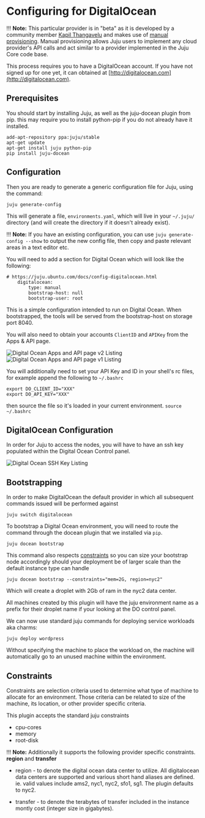 # Configuring for DigitalOcean

!!! **Note:** This particular provider is in "beta" as it is developed by a
community member [Kapil Thangavelu](http://github.com/kapilt/juju-digitalocean)
and makes use of [manual provisioning](config-manual.html). Manual provisioning
allows Juju users to implement any cloud provider's API calls and act similar to
a provider implemented in the Juju Core code base.


This process requires you to have a DigitalOcean account. If you
have not signed up for one yet, it can obtained at
[http://digitalocean.com](http://digitalocean.com).

## Prerequisites

You should start by installing Juju, as well as the juju-docean plugin from pip.
this may require you to install python-pip if you do not already have it
installed.

    add-apt-repository ppa:juju/stable
    apt-get update
    apt-get install juju python-pip
    pip install juju-docean


## Configuration

Then you are ready to generate a generic configuration file for Juju, using the
command:

    juju generate-config

This will generate a file, `environments.yaml`, which will live in your
`~/.juju/` directory (and will create the directory if it doesn't already
exist).

!!! **Note:** If you have an existing configuration, you can use
`juju generate-config --show` to output the new config file, then copy and paste
 relevant areas in a text editor etc.

You will need to add a section for Digital Ocean which will look like the
following:

    # https://juju.ubuntu.com/docs/config-digitalocean.html
        digitalocean:
            type: manual
            bootstrap-host: null
            bootstrap-user: root


This is a simple configuration intended to run on Digital Ocean. When
bootstrapped, the tools will be served from the bootstrap-host on storage port
8040.

You will also need to obtain your accounts `ClientID` and `APIKey` from the
Apps & API page.

![Digital Ocean Apps and API page v2 Listing](./media/getting_started_do_api_v2.png)
![Digital Ocean Apps and API page v1 Listing](./media/getting_started_do_api_v1.png)


You will additionally need to set your API Key and ID in your shell's rc files,
for example append the following to `~/.bashrc`

    export DO_CLIENT_ID="XXX"
    export DO_API_KEY="XXX"


then source the file so it's loaded in your current environment.
`source ~/.bashrc`

## DigitalOcean Configuration

In order for Juju to access the nodes, you will have to have an ssh key
populated within the Digital Ocean Control panel.

![Digital Ocean SSH Key Listing](./media/getting_started_do_ssh_key.png)

## Bootstrapping


In order to make DigitalOcean the default provider in which all subsequent
commands issued will be performed against

    juju switch digitalocean

To bootstrap a Digital Ocean environment, you will need to route the command
through the docean plugin that we installed via `pip`.

    juju docean bootstrap

This command also respects [constraints](charms-constraints.html) so you can
size your bootstrap node accordingly should your deployment be of larger scale
than the default instance type can handle

    juju docean bootstrap --constraints="mem=2G, region=nyc2"

Which will create a droplet with 2Gb of ram in the nyc2 data center.

All machines created by this plugin will have the juju environment name as a
prefix for their droplet name if your looking at the DO control panel.


We can now use standard juju commands for deploying service workloads aka charms:

    juju deploy wordpress

Without specifying the machine to place the workload on, the machine will
automatically go to an unused machine within the environment.

## Constraints

Constraints are selection criteria used to determine what type of machine to
allocate for an environment. Those criteria can be related to size of the
machine, its location, or other provider specific criteria.

This plugin accepts the standard juju constraints

- cpu-cores
- memory
- root-disk

!!! **Note:** Additionally it supports the following provider specific
constraints. **region** and **transfer**

- region - to denote the digital ocean data center to utilize. All digitalocean
 data centers are supported and various short hand aliases are defined. ie.
 valid values include ams2, nyc1, nyc2, sfo1, sg1. The plugin defaults to nyc2.

- transfer - to denote the terabytes of transfer included in the instance montly
cost (integer size in gigabytes).
